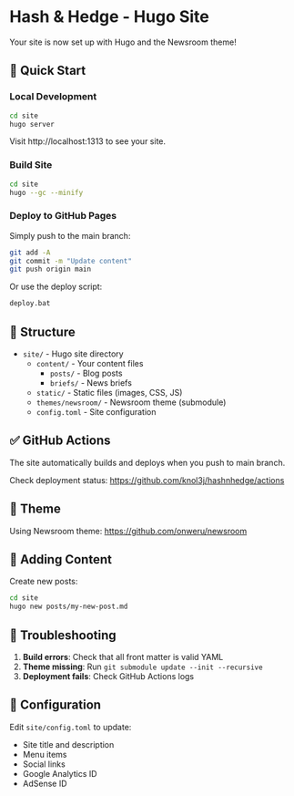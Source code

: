 # Hash & Hedge - Hugo Site

Your site is now set up with Hugo and the Newsroom theme!

## 🚀 Quick Start

### Local Development
```bash
cd site
hugo server
```
Visit http://localhost:1313 to see your site.

### Build Site
```bash
cd site
hugo --gc --minify
```

### Deploy to GitHub Pages
Simply push to the main branch:
```bash
git add -A
git commit -m "Update content"
git push origin main
```
Or use the deploy script:
```bash
deploy.bat
```

## 📁 Structure
- `site/` - Hugo site directory
  - `content/` - Your content files
    - `posts/` - Blog posts  
    - `briefs/` - News briefs
  - `static/` - Static files (images, CSS, JS)
  - `themes/newsroom/` - Newsroom theme (submodule)
  - `config.toml` - Site configuration

## ✅ GitHub Actions

The site automatically builds and deploys when you push to main branch.

Check deployment status: https://github.com/knol3j/hashnhedge/actions

## 🎨 Theme

Using Newsroom theme: https://github.com/onweru/newsroom

## 📝 Adding Content

Create new posts:
```bash
cd site
hugo new posts/my-new-post.md
```

## 🐛 Troubleshooting

1. **Build errors**: Check that all front matter is valid YAML
2. **Theme missing**: Run `git submodule update --init --recursive`
3. **Deployment fails**: Check GitHub Actions logs

## 🔧 Configuration

Edit `site/config.toml` to update:
- Site title and description
- Menu items
- Social links
- Google Analytics ID
- AdSense ID